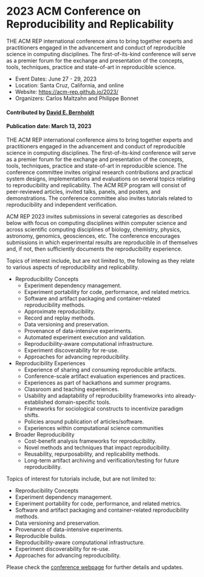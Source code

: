 # 2023 ACM Conference on Reproducibility and Replicability

<!-- deck text start --> 
THE ACM REP international conference aims to bring together experts and practitioners engaged in the advancement and conduct of reproducible science in computing disciplines. The first-of-its-kind conference will serve as a premier forum for the exchange and presentation of the concepts, tools, techniques, practice and state-of-art in reproducible science.
<!-- deck text ends -->

- Event Dates: June 27 - 29, 2023
- Location: Santa Cruz, California, and online
- Website: https://acm-rep.github.io/2023/
- Organizers: Carlos Maltzahn and Philippe Bonnet

#### Contributed by [David E. Bernholdt](https://github.com/bernhold/)

#### Publication date: March 13, 2023

THE ACM REP international conference aims to bring together experts and practitioners engaged in the advancement and conduct of reproducible science in computing disciplines. The first-of-its-kind conference will serve as a premier forum for the exchange and presentation of the concepts, tools, techniques, practice and state-of-art in reproducible science. The conference committee invites original research contributions and practical system designs, implementations and evaluations on several topics relating to reproducibility and replicability. The ACM REP program will consist of peer-reviewed articles, invited talks, panels, and posters, and demonstrations. The conference committee also invites tutorials related to reproducibility and independent verification.

ACM REP 2023 invites submissions in several categories as described below with focus on computing disciplines within computer science and across scientific computing disciplines of biology, chemistry, physics, astronomy, genomics, geosciences, etc. The conference encourages submissions in which experimental results are reproducible in of themselves and, if not, then sufficiently documents the reproducibility experience.

Topics of interest include, but are not limited to, the following as they relate to various aspects of reproducibility and replicability.

- Reproducibility Concepts
  - Experiment dependency management.
  - Experiment portability for code, performance, and related metrics.
  - Software and artifact packaging and container-related reproducibility methods.
  - Approximate reproducibility.
  - Record and replay methods.
  - Data versioning and preservation.
  - Provenance of data-intensive experiments.
  - Automated experiment execution and validation.
  - Reproducibility-aware computational infrastructure.
  - Experiment discoverability for re-use.
  - Approaches for advancing reproducibility.
- Reproducibility Experiences
  - Experience of sharing and consuming reproducible artifacts.
  - Conference-scale artifact evaluation experiences and practices.
  - Experiences as part of hackathons and summer programs.
  - Classroom and teaching experiences.
  - Usability and adaptability of reproducibility frameworks into already-established domain-specific tools.
  - Frameworks for sociological constructs to incentivize paradigm shifts.
  - Policies around publication of articles/software.
  - Experiences within computational science communities
- Broader Reproducibility
  - Cost-benefit analysis frameworks for reproducibility.
  - Novel methods and techniques that impact reproducibility.
  - Reusability, repurposability, and replicability methods.
  - Long-term artifact archiving and verification/testing for future reproducibility.

Topics of interest for tutorials include, but are not limited to:

- Reproducibility Concepts
- Experiment dependency management.
- Experiment portability for code, performance, and related metrics.
- Software and artifact packaging and container-related reproducibility methods.
- Data versioning and preservation.
- Provenance of data-intensive experiments.
- Reproducible builds.
- Reproducibility-aware computational infrastructure.
- Experiment discoverability for re-use.
- Approaches for advancing reproducibility.

Please check the [conference webpage](https://acm-rep.github.io/2023/) for further details and updates.

<!---
Publish: yes
Topics: conferences and workshops
--->
